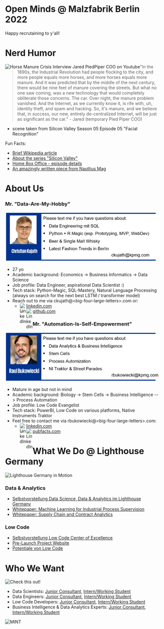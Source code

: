 # Open Minds @ Malzfabrik Berlin 2022
Happy recrutaining to y'all!

# Nerd Humor
<a href="https://www.youtube.com/watch?v=w61d-NBqafM"><img align="left" src="https://i.imgur.com/CAJkcWH.png" alt="Horse Manure Crisis Interview Jared PiedPiper COO on Youtube"/></a>
> "In the 1890s, the Industrial Revolution had people flocking to the city, and more people equals more horses, and more horses equals more manure. And it was predicted that by the middle of the next century, there would be nine feet of manure covering the streets. But what no one saw coming, was a new technology that would completely obliterate those concerns. The car. Over night, the manure problem vanished. And the Internet, as we currently know it, is rife with, uh, identity theft, and spam and hacking. So, it's manure, and we believe that, in success, our new, entirely de-centralized Internet, will be just as significant as the car." - Jared (temporary Pied Piper COO)
- scene taken from Silicon Valley Season 05 Episode 05 "Facial Recognition" 

Fun Facts: 
* [Brief Wikipedia article](https://en.wikipedia.org/wiki/Great_horse_manure_crisis_of_1894)
* [About the series "Silicon Valley"](https://www.imdb.com/title/tt2575988/)
* [Home Box Office - episode details](https://www.hbo.com/silicon-valley/season-5/5-facial-recognition)
* [An amazingly written piece from Nautlius Mag](https://nautil.us/did-cars-rescue-our-cities-from-horses-13130/)


# About Us

### Mr. "Data-Are-My-Hobby"
![chris](https://github.com/Wandergarten/Open-Minds-Malzfabrik-Berlin-2022/blob/main/chris-1.png)

* 27 yo
* Academic background: Economics -> Business Informatics -> Data Science
* Job profile: Data Engineer, aspirational Data Scientist :)
* Tech stack: Python-Magic, SQL-Mastery, Natural Language Processing (always on search for the next best LSTM / transformer model)
* Reach out to me via ckujath@\<big-four-large-letters\>.com or: 
  * [linkedin.com](https://www.linkedin.com/in/christiankujath) <a href="https://www.linkedin.com/in/christiankujath"><img align="left" src="https://raw.githubusercontent.com/gauravghongde/social-icons/master/SVG/Black/LinkedIN_black.svg" alt="LinkedIn" width="21px"/></a>
  * [github.com](https://www.github.com/wandergarten) <a href="https://github.com/Wandergarten"><img align="left" src="https://raw.githubusercontent.com/gauravghongde/social-icons/master/SVG/Black/Github_black.svg" alt="LinkedIn" width="21px"/></a>


### Mr. "Automation-Is-Self-Empowerment"
![raul](https://github.com/Wandergarten/Open-Minds-Malzfabrik-Berlin-2022/blob/main/raul-1.png)

* Mature in age but not in mind
* Academic background: Biology -> Stem Cells -> Business Intelligence --> Process Automation
* Job profile: Low Code Evangelist
* Tech stack: PowerBI, Low Code on various platforms, Native Instruments Traktor
* Feel free to contact me via rbukowiecki@\<big-four-large-letters\>.com: 
  * [linkedin.com](https://www.linkedin.com/in/raul-bukowiecki) <a href="https://wwww.linkedin.com/in/raul-bukowiecki"><img align="left" src="https://raw.githubusercontent.com/gauravghongde/social-icons/master/SVG/Black/LinkedIN_black.svg" alt="LinkedIn" width="21px"/></a>
  * [pubfacts.com](https://www.pubfacts.com/author/Raul%2BBukowiecki) <a href="https://www.pubfacts.com/author/Raul%2BBukowiecki"><img align="left" src="https://raw.githubusercontent.com/gauravghongde/social-icons/master/SVG/Black/Github_black.svg" alt="LinkedIn" width="21px"/></a>
  
# What We Do @ Lighthouse Germany

<a href="https://www.youtube.com/watch?v=jXx-cgqgFDc"><img align="left" src="https://i.imgur.com/rVrhO1x.png" alt="Lighthouse Germany in Motion"/></a>
<br>

### Data & Analytics
* [Selbstvorstellung Data Science, Data & Analytics im Lighthouse Germany](https://home.kpmg/de/de/home/dienstleistungen/advisory/consulting/services/analytics-und-technology/data-science.html)
* [Whitepaper: Machine Learning for Industrial Process Supervision](https://home.kpmg/de/de/home/themen/2021/10/prozessueberwachung-mit-maschinellem-lernen.html)
* [Whitepaper: Supply Chain and Contract Analytics](https://home.kpmg/de/de/home/themen/2019/09/intelligentes-vertragsmanagement-der-zukunft.html)

### Low Code
* [Selbstvorstellung Low Code Center of Excellence](https://home.kpmg/de/de/home/dienstleistungen/advisory/consulting/services/analytics-und-technology/kpmg-low-code-center-of-excellence.html)
* [Pre-Launch Project Website](https://lowcodekpmg.com/)
* [Potentiale von Low Code](https://home.kpmg/ch/de/home/themen/2021/03/low-code.html)

# Who We Want
![Check this out!](https://i.imgur.com/zqKE7vO.png)

* Data Scientists: [Junior Consultant](https://topmatch.talentry.com/share/job/157281/646166/1659096146/3), [Intern/Working Student](https://jobs.kpmg.de/default/job/Berlin-Werkstudent-%28wmd%29-Data-Science-Data-Analytics-10785/571913501/)
* Data Engineers: [Junior Consultant](https://topmatch.talentry.com/share/job/157281/646166/1659096146/3), [Intern/Working Student](https://jobs.kpmg.de/default/job/Berlin-Werkstudent-%28wmd%29-IT-Strategie-IT-Architektur-10785/571916701/)
* Low Code Developers: [Junior Consultant](https://topmatch.talentry.com/app/talent/s/i6hzqiu168wh4ojdvmb7ge/jobs/219789/details), [Intern/Working Student](mailto:recruiting@kpmg.com)
* Business Intelligence & Data Analytics Experts: [Junior Consultant](https://topmatch.talentry.com/share/job/157282/646166/1659096176/3), [Intern/Working Student](https://jobs.kpmg.de/default/job/Berlin-Werkstudent-%28wmd%29-f%C3%BCr-Business-Intelligence-10785/571914101/)

![MINT](https://i.imgur.com/Bo9jN9n.jpg)
